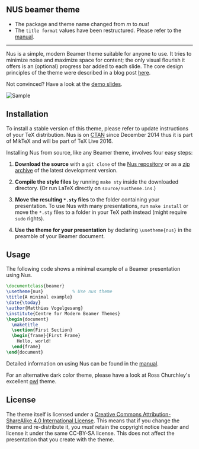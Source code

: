 ## NUS beamer theme


* The package and theme name changed from *m* to *nus*!
* The `title format` values have been restructured. Please refer to the
  [manual][].

---

Nus is a simple, modern Beamer theme suitable for anyone to use. It tries
to minimize noise and maximize space for content; the only visual flourish it
offers is an (optional) progress bar added to each slide. The core design
principles of the theme were described in a blog post
[here](http://bloerg.net/2014/09/20/a-modern-beamer-theme.html).

Not convinced? Have a look at the [demo slides][].

![Sample](http://i.imgur.com/Bxu52fz.png)


## Installation

To install a stable version of this theme, please refer to update instructions
of your TeX distribution. Nus is on [CTAN][] since December
2014 thus it is part of MikTeX and will be part of TeX Live 2016.

Installing Nus from source, like any Beamer theme, involves four easy
steps:

1. **Download the source** with a `git clone` of the [Nus repository](https://github.com/matze/mtheme) or as a [zip archive](https://github.com/matze/mtheme/archive/master.zip) of the latest development version.

2. **Compile the style files** by running `make sty` inside the downloaded
    directory. (Or run LaTeX directly on `source/nustheme.ins`.)

3. **Move the resulting `*.sty` files** to the folder containing your
   presentation. To use Nus with many presentations, run `make install`
   or move the `*.sty` files to a folder in your TeX path instead (might require
   `sudo` rights).

4. **Use the theme for your presentation** by declaring `\usetheme{nus}` in
    the preamble of your Beamer document.


## Usage

The following code shows a minimal example of a Beamer presentation using
Nus.

```latex
\documentclass{beamer}
\usetheme{nus}           % Use nus theme
\title{A minimal example}
\date{\today}
\author{Matthias Vogelgesang}
\institute{Centre for Modern Beamer Themes}
\begin{document}
  \maketitle
  \section{First Section}
  \begin{frame}{First Frame}
    Hello, world!
  \end{frame}
\end{document}
```

Detailed information on using Nus can be found in the [manual][].

For an alternative dark color theme, please have a look at Ross Churchley's
excellent [owl](https://github.com/rchurchley/beamercolortheme-owl) theme.


## License

The theme itself is licensed under a [Creative Commons Attribution-ShareAlike
4.0 International License](http://creativecommons.org/licenses/by-sa/4.0/). This
means that if you change the theme and re-distribute it, you *must* retain the
copyright notice header and license it under the same CC-BY-SA license. This
does not affect the presentation that you create with the theme.


[demo slides]: http://mirrors.ctan.org/macros/latex/contrib/beamer-contrib/themes/nus/demo/demo.pdf
[manual]: http://mirrors.ctan.org/macros/latex/contrib/beamer-contrib/themes/nus/doc/nustheme.pdf
[CTAN]: http://ctan.org/pkg/beamertheme-nus
